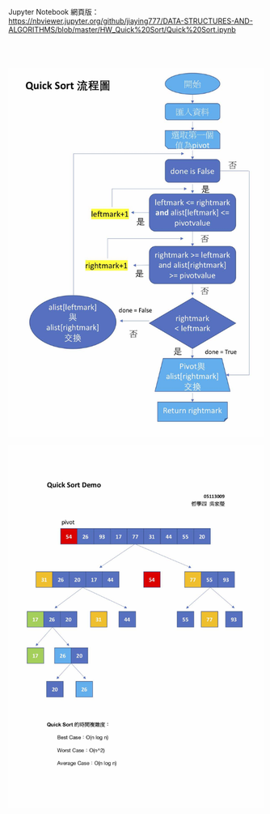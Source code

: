 Jupyter Notebook 網頁版：
https://nbviewer.jupyter.org/github/jiaying777/DATA-STRUCTURES-AND-ALGORITHMS/blob/master/HW_Quick%20Sort/Quick%20Sort.ipynb
<br/><br/><br/><br/><br/>
![image](https://github.com/jiaying777/DATA-STRUCTURES-AND-ALGORITHMS/blob/master/HW_Quick%20Sort/Quick%20Sort%20流程圖.jpg)

![image](https://github.com/jiaying777/DATA-STRUCTURES-AND-ALGORITHMS/blob/master/HW_Quick%20Sort/Quick%20Sort%20Demo.jpg)
